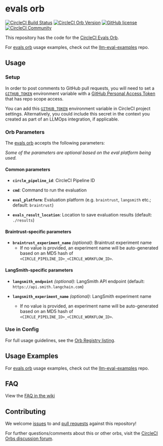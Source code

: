 # evals orb

[![CircleCI Build Status](https://circleci.com/gh/CircleCI-Public/evals-orb.svg?style=shield "CircleCI Build Status")](https://circleci.com/gh/CircleCI-Public/evals-orb) [![CircleCI Orb Version](https://badges.circleci.com/orbs/circleci/evals.svg)](https://circleci.com/orbs/registry/orb/circleci/evals) [![GitHub license](https://img.shields.io/badge/license-MIT-blue.svg)](https://raw.githubusercontent.com/circleci-public/evals-orb/main/LICENSE) [![CircleCI Community](https://img.shields.io/badge/community-CircleCI%20Discuss-343434.svg)](https://discuss.circleci.com/c/ecosystem/orbs)

This repository has the code for the [CircleCI Evals Orb](https://circleci.com/developer/orbs/orb/circleci/evals).

For [evals orb](https://circleci.com/developer/orbs/orb/circleci/evals) usage examples, check out the [llm-eval-examples](https://github.com/CircleCI-Public/llm-eval-examples) repo.

## Usage

### Setup

In order to post comments to GitHub pull requests, you will need to set a [`GITHUB_TOKEN`](https://docs.github.com/en/authentication/keeping-your-account-and-data-secure/managing-your-personal-access-tokens) environment variable with a [GitHub Personal Access Token](https://docs.github.com/en/authentication/keeping-your-account-and-data-secure/managing-your-personal-access-tokens) that has repo scope access.

You can add this [`GITHUB_TOKEN`](https://docs.github.com/en/authentication/keeping-your-account-and-data-secure/managing-your-personal-access-tokens) environment variable in CircleCI project settings. Alternatively, you could include this secret in the context you created as part of an LLMOps integration, if applicable.

### Orb Parameters

The [evals orb](https://github.com/circleci-public/evals-orb) accepts the following parameters:

_Some of the parameters are optional based on the eval platform being used._

#### Common parameters

- **`circle_pipeline_id`**: CircleCI Pipeline ID

- **`cmd`**: Command to run the evaluation

- **`eval_platform`**: Evaluation platform (e.g. `braintrust`, `langsmith` etc.; default: `braintrust`)

- **`evals_result_location`**: Location to save evaluation results (default: `./results`)

#### Braintrust-specific parameters

- **`braintrust_experiment_name`** _(optional)_: Braintrust experiment name
  - If no value is provided, an experiment name will be auto-generated based on an MD5 hash of `<CIRCLE_PIPELINE_ID>_<CIRCLE_WORKFLOW_ID>`.

#### LangSmith-specific parameters

- **`langsmith_endpoint`** _(optional)_: LangSmith API endpoint (default: `https://api.smith.langchain.com`)

- **`langsmith_experiment_name`** _(optional)_: LangSmith experiment name
  - If no value is provided, an experiment name will be auto-generated based on an MD5 hash of `<CIRCLE_PIPELINE_ID>_<CIRCLE_WORKFLOW_ID>`.

### Use in Config

For full usage guidelines, see the [Orb Registry listing](http://circleci.com/orbs/registry/orb/circleci/evals).

## Usage Examples

For [evals orb](https://circleci.com/developer/orbs/orb/circleci/evals) usage examples, check out the [llm-eval-examples](https://github.com/CircleCI-Public/llm-eval-examples) repo.

## FAQ

View the [FAQ in the wiki](https://github.com/CircleCI-Public/evals-orb/wiki/FAQ)

## Contributing

We welcome [issues](https://github.com/CircleCI-Public/evals-orb/issues) to and [pull requests](https://github.com/CircleCI-Public/evals-orb/pulls) against this repository!

For further questions/comments about this or other orbs, visit the [CircleCI Orbs discussion forum](https://discuss.circleci.com/c/orbs).
